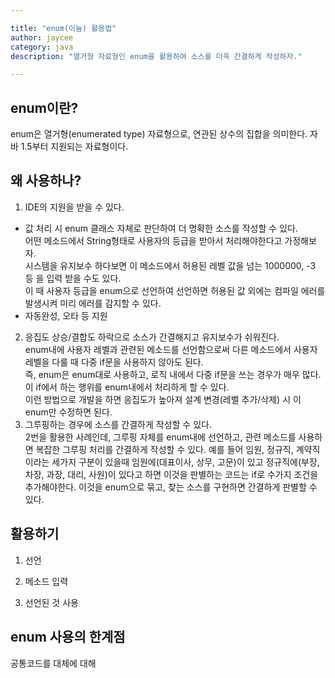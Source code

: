 ```yaml
---

title: "enum(이늄) 활용법"
author: jaycee
category: java
description: "열거형 자료형인 enum을 활용하여 소스를 더욱 간결하게 작성하자."

---
```


## enum이란?
enum은 열거형(enumerated type) 자료형으로, 연관된 상수의 집합을 의미한다. 자바 1.5부터 지원되는 자료형이다.

## 왜 사용하나?
1. IDE의 지원을 받을 수 있다.
  - 값 처리 시 enum 클래스 자체로 판단하여 더 명확한 소스를 작성할 수 있다.  
어떤 메소드에서 String형태로 사용자의 등급을 받아서 처리해야한다고 가정해보자.  
시스템을 유지보수 하다보면 이 메소드에서 허용된 레벨 값을 넘는 1000000, -3 등 을 입력 받을 수도 있다.  
이 때 사용자 등급을 enum으로 선언하여 선언하면 허용된 값 외에는 컴파일 에러를 발생시켜 미리 에러를 감지할 수 있다.
  - 자동완성, 오타 등 지원
2. 응집도 상승/결합도 하락으로 소스가 간결해지고 유지보수가 쉬워진다.  
  enum내에 사용자 레벨과 관련된 메소드를 선언함으로써 다른 메소드에서 사용자레벨을 다룰 때 다중 if문을 사용하지 않아도 된다.  
  즉, enum은 enum대로 사용하고, 로직 내에서 다중 if문을 쓰는 경우가 매우 많다. 이 if에서 하는 행위를 enum내에서 처리하게 할 수 있다.  
  이런 방법으로 개발을 하면 응집도가 높아져 설계 변경(레벨 추가/삭제) 시 이 enum만 수정하면 된다.
3. 그루핑하는 경우에 소스를 간결하게 작성할 수 있다.  
  2번을 활용한 사례인데, 그루핑 자체를 enum내에 선언하고, 관련 메소드를 사용하면 복잡한 그루핑 처리를 간결하게 작성할 수 있다.
  예를 들어 임원, 정규직, 계약직이라는 세가지 구분이 있을때 임원에(대표이사, 상무, 고문)이 있고 정규직에(부장, 차장, 과장, 대리, 사원)이 있다고 하면
  이것을 판별하는 코드는 if로 수가지 조건을 추가해야한다. 이것을 enum으로 묶고, 찾는 소스를 구현하면 간결하게 판별할 수 있다.
  
## 활용하기
1. 선언

2. 메소드 입력

3. 선언된 것 사용
   
## enum 사용의 한계점
공통코드를 대체에 대해
